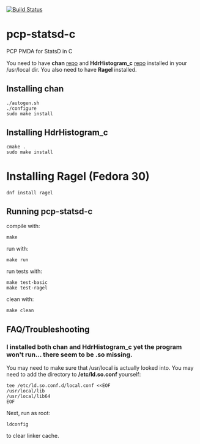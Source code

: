[![Build Status](https://travis-ci.com/Erbenos/pcp-statsd-c.svg?branch=aggregating-values)](https://travis-ci.com/Erbenos/pcp-statsd-c)

# pcp-statsd-c
PCP PMDA for StatsD in C

You need to have **chan** [repo](https://github.com/tylertreat/chan) and **HdrHistogram_c** [repo](https://github.com/HdrHistogram/HdrHistogram_c) installed in your /usr/local dir. You also need to have **Ragel** installed. 

## Installing **chan**
```
./autogen.sh
./configure
sudo make install
```

## Installing **HdrHistogram_c**
```
cmake .
sudo make install
```

# Installing **Ragel** (Fedora 30)
```
dnf install ragel
```

## Running pcp-statsd-c
compile with:

```
make
```

run with: 

```
make run
```

run tests with:

```
make test-basic
make test-ragel
```

clean with:

```
make clean
```

## FAQ/Troubleshooting

### I installed both **chan** and **HdrHistogram_c** yet the program won't run... there seem to be .so missing.
You may need to make sure that /usr/local is actually looked into. You may need to add the directory to **/etc/ld.so.conf** yourself:
```
tee /etc/ld.so.conf.d/local.conf <<EOF
/usr/local/lib
/usr/local/lib64
EOF
```
Next, run as root:
```
ldconfig
```
to clear linker cache.
